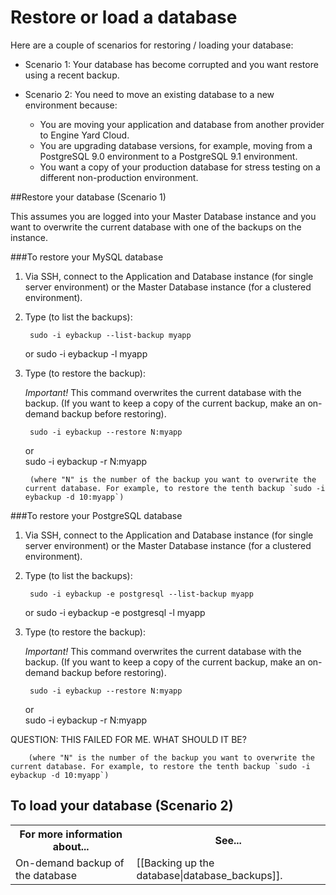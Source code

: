 # Restore or load a database

Here are a couple of scenarios for restoring / loading your database:

* Scenario 1: Your database has become corrupted and you want restore using a recent backup.  

* Scenario 2: You need to move an existing database to a new environment because:   

    * You are moving your application and database from another provider to Engine Yard Cloud.
    * You are upgrading database versions, for example, moving from a PostgreSQL 9.0 environment to a PostgreSQL 9.1 environment.
    * You want a copy of your production database for stress testing on a different non-production environment.


##Restore your database (Scenario 1)

This assumes you are logged into your Master Database instance and you want to overwrite the current database with one of the backups on the instance.

###To restore your MySQL database

1. Via SSH, connect to the Application and Database instance (for single server environment) or the Master Database instance (for a clustered environment).  

2. Type (to list the backups):

        sudo -i eybackup --list-backup myapp
    or
        sudo -i eybackup -l myapp

2. Type (to restore the backup):

    *Important!* This command overwrites the current database with the backup. (If you want to keep a copy of the current backup, make an on-demand backup before restoring).
	

        sudo -i eybackup --restore N:myapp
    or  
        sudo -i eybackup -r N:myapp

	    (where "N" is the number of the backup you want to overwrite the current database. For example, to restore the tenth backup `sudo -i eybackup -d 10:myapp`)
	

###To restore your PostgreSQL database

1. Via SSH, connect to the Application and Database instance (for single server environment) or the Master Database instance (for a clustered environment).  

2. Type (to list the backups):

        sudo -i eybackup -e postgresql --list-backup myapp
    or
        sudo -i eybackup -e postgresql -l myapp

2. Type (to restore the backup):

    *Important!* This command overwrites the current database with the backup. (If you want to keep a copy of the current backup, make an on-demand backup before restoring).
	

        sudo -i eybackup --restore N:myapp
    or  
        sudo -i eybackup -r N:myapp

QUESTION: THIS FAILED FOR ME. WHAT SHOULD IT BE? 

	    (where "N" is the number of the backup you want to overwrite the current database. For example, to restore the tenth backup `sudo -i eybackup -d 10:myapp`)	

## To load your database (Scenario 2)




<table>
  <tr>
    <th>For more information about...</th><th>See...</th>
  </tr>
  <tr>
     <td>On-demand backup of the database</td><td>[[Backing up the database|database_backups]]. </td>
   </tr>
</table>